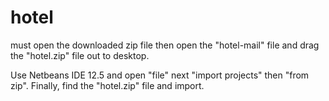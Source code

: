 # hotel
must open the downloaded zip file then open the "hotel-mail" file and drag the "hotel.zip" file out to desktop.

Use Netbeans IDE 12.5 and open "file" next "import projects" then "from zip". Finally, find the "hotel.zip" file and import.
